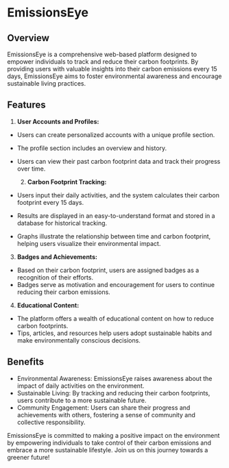 
# EmissionsEye
## Overview
EmissionsEye is a comprehensive web-based platform designed to empower individuals to track and reduce their carbon footprints. By providing users with valuable insights into their carbon emissions every 15 days, EmissionsEye aims to foster environmental awareness and encourage sustainable living practices.

## Features
1.	**User Accounts and Profiles:**
-	Users can create personalized accounts with a unique       profile section.
-	The profile section includes an overview and history.
- Users can view their past carbon footprint data and track their progress over time.

    2.	**Carbon Footprint Tracking:**
-	Users input their daily activities, and the system calculates their carbon footprint every 15 days.
-	Results are displayed in an easy-to-understand format and stored in a database for historical tracking.
-	Graphs illustrate the relationship between time and carbon footprint, helping users visualize their environmental impact.

3.	**Badges and Achievements:**
-	Based on their carbon footprint, users are assigned badges as a recognition of their efforts.
-	Badges serve as motivation and encouragement for users to continue reducing their carbon emissions.
4. **Educational Content:**
-	The platform offers a wealth of educational content on how to reduce carbon footprints.
-	Tips, articles, and resources help users adopt sustainable habits and make environmentally conscious decisions.

## 	Benefits
-	Environmental Awareness: EmissionsEye raises awareness about the impact of daily activities on the environment.
-	Sustainable Living: By tracking and reducing their carbon footprints, users contribute to a more sustainable future.
-	Community Engagement: Users can share their progress and achievements with others, fostering a sense of community and collective responsibility.

EmissionsEye is committed to making a positive impact on the environment by empowering individuals to take control of their carbon emissions and embrace a more sustainable lifestyle. Join us on this journey towards a greener future! 




